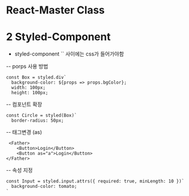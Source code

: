 # React-Master Class

# 2 Styled-Component

- styled-component `` 사이에는 css가 들어가야함

-- porps 사용 방법

```
const Box = styled.div`
  background-color: ${props => props.bgColor};
  width: 100px;
  height: 100px;
```

-- 컴포넌트 확장

```
const Circle = styled(Box)`
  border-radius: 50px;
```

-- 태그변경 (as)

```
 <Father>
    <Button>Login</Button>
    <Button as="a">Login</Button>
</Father>
```

-- 속성 지정

```
const Input = styled.input.attrs({ required: true, minLength: 10 })`
  background-color: tomato;
`
```
